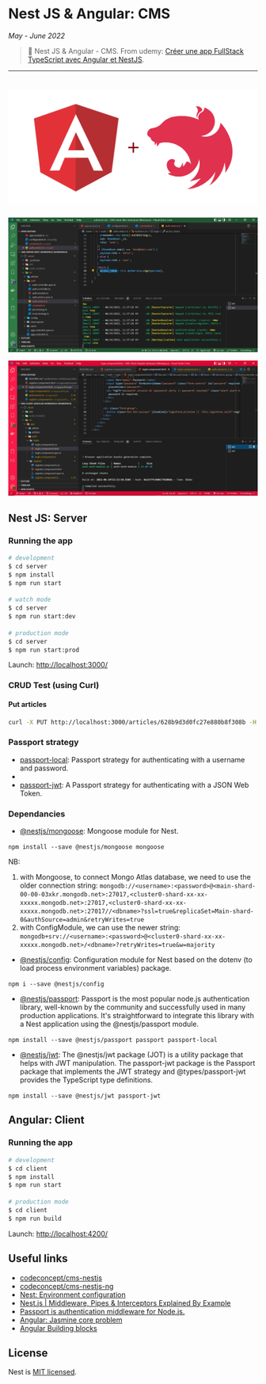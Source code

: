 # Nest JS & Angular: CMS

_May - June 2022_

> 🔨 Nest JS & Angular - CMS. From udemy: [Créer une app FullStack TypeScript avec Angular et NestJS](https://www.udemy.com/course/creer-une-app-fullstack-typescript-avec-angular-et-nestjs).

---

<h1 align="center">
    <img src="_readme-img/logo.png">
</h1>

![capture vscode](_readme-img/capture-vsc-nest.jpg)

![capture vscode](_readme-img/capture-vsc-angular.jpg)

## Nest JS: Server

### Running the app

```bash
# development
$ cd server
$ npm install
$ npm run start

# watch mode
$ cd server
$ npm run start:dev

# production mode
$ cd server
$ npm run start:prod
```

Launch: [http://localhost:3000/](http://localhost:3000/)

### CRUD Test (using Curl)

#### Put articles

```bash
curl -X PUT http://localhost:3000/articles/628b9d3d0fc27e880b8f308b -H 'Content-Type: application/json' -H 'Accept: application/json' -d '{"title": "Last article edit2", "content":"Last article edit2"}'
```

### Passport strategy

- [passport-local](https://www.passportjs.org/packages/passport-local/): Passport strategy for authenticating with a username and password.
-
- [passport-jwt](https://www.passportjs.org/packages/passport-jwt/): A Passport strategy for authenticating with a JSON Web Token.

### Dependancies

- [@nestjs/mongoose](https://www.npmjs.com/package/@nestjs/mongoose): Mongoose module for Nest.

`npm install --save @nestjs/mongoose mongoose`

NB:

1. with Mongoose, to connect Mongo Atlas database, we need to use the older connection string: `mongodb://<username>:<password>@<main-shard-00-00-03xkr.mongodb.net>:27017,<cluster0-shard-xx-xx-xxxxx.mongodb.net>:27017,<cluster0-shard-xx-xx-xxxxx.mongodb.net>:27017//<dbname>?ssl=true&replicaSet=Main-shard-0&authSource=admin&retryWrites=true`
2. with ConfigModule, we can use the newer string: `mongodb+srv://<username>:<password>@<cluster0-shard-xx-xx-xxxxx.mongodb.net>/<dbname>?retryWrites=true&w=majority`

- [@nestjs/config](https://www.npmjs.com/package/@nestjs/config): Configuration module for Nest based on the dotenv (to load process environment variables) package.

`npm i --save @nestjs/config`

- [@nestjs/passport](https://docs.nestjs.com/security/authentication): Passport is the most popular node.js authentication library, well-known by the community and successfully used in many production applications. It's straightforward to integrate this library with a Nest application using the @nestjs/passport module.

`npm install --save @nestjs/passport passport passport-local`

- [@nestjs/jwt](https://docs.nestjs.com/security/authentication): The @nestjs/jwt package (JOT) is a utility package that helps with JWT manipulation. The passport-jwt package is the Passport package that implements the JWT strategy and @types/passport-jwt provides the TypeScript type definitions.

`npm install --save @nestjs/jwt passport-jwt`

## Angular: Client

### Running the app

```bash
# development
$ cd client
$ npm install
$ npm run start

# production mode
$ cd client
$ npm run build
```

Launch: [http://localhost:4200/](http://localhost:4200/)

## Useful links

- [codeconcept/cms-nestjs](https://github.com/codeconcept/cms-nestjs)
- [codeconcept/cms-nestjs-ng](https://github.com/codeconcept/cms-nestjs-ng)
- [Nest: Environment configuration](https://docs.nestjs.com/techniques/configuration)
- [Nest.js | Middleware, Pipes & Interceptors Explained By Example](https://www.youtube.com/watch?v=x1W3FJ1RJlM&ab_channel=MichaelGuay)
- [Passport is authentication middleware for Node.js.](https://www.passportjs.org/)
- [Angular: Jasmine core problem](https://stackoverflow.com/questions/67433893/unable-to-resolve-dependency-tree-error-for-creating-new-angular-project)
- [Angular Building blocks](https://slides.com/sajeetharan/deck-62536557-5a27-40cd-a98e-3fc7f3c6517a-11-10#/14)

## License

Nest is [MIT licensed](LICENSE).
